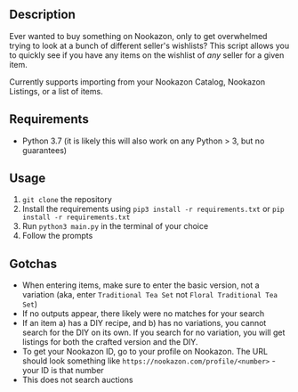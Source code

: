 ## Description  
Ever wanted to buy something on Nookazon, only to get overwhelmed trying to look at a bunch of different seller's wishlists? This script allows you to quickly see if you have any items on the wishlist of _any_ seller for a given item. 

Currently supports importing from your Nookazon Catalog, Nookazon Listings, or a list of items.



## Requirements
- Python 3.7
    (it is likely this will also work on any Python > 3, but no guarantees)

## Usage
1. `git clone` the repository
2. Install the requirements using `pip3 install -r requirements.txt` or `pip install -r requirements.txt`
3. Run `python3 main.py` in the terminal of your choice
4. Follow the prompts

## Gotchas
- When entering items, make sure to enter the basic version, not a variation (aka, enter `Traditional Tea Set` not `Floral Traditional Tea Set`)
- If no outputs appear, there likely were no matches for your search
- If an item a) has a DIY recipe, and b) has no variations, you cannot search for the DIY on its own. If you search for no variation, you will get listings for both the crafted version and the DIY.
- To get your Nookazon ID, go to your profile on Nookazon. The URL should look something like 
`https://nookazon.com/profile/<number>` - your ID is that number
- This does not search auctions

